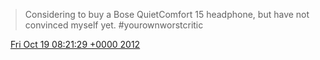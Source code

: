 > Considering to buy a Bose QuietComfort 15 headphone, but have not convinced myself yet\. \#yourownworstcritic

<img src="../../media/tweet.ico" width="12" /> [Fri Oct 19 08:21:29 +0000 2012](https://twitter.com/DromerDenker/status/259207631644786688)